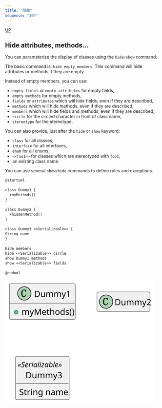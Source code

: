 ```yaml
---
title: "隐藏"
sequence: "104"
---
```


[UP](/plantuml/plantuml-index.html)


## Hide attributes, methods...

You can parameterize the display of classes using the `hide/show` command.

The basic command is: `hide empty members`. This command will hide attributes or methods if they are empty.

Instead of empty members, you can use:

- `empty fields` or `empty attributes` for empty fields,
- `empty methods` for empty methods,
- `fields` or `attributes` which will hide fields, even if they are described,
- `methods` which will hide methods, even if they are described,
- `members` which will hide fields and methods, even if they are described,
- `circle` for the circled character in front of class name,
- `stereotype` for the stereotype.

You can also provide, just after the `hide` or `show` keyword:

- `class` for all classes,
- `interface` for all interfaces,
- `enum` for all enums,
- `<<foo1>>` for classes which are stereotyped with `foo1`,
- an existing class name.

You can use several `show/hide` commands to define rules and exceptions.

```plantuml
@startuml

class Dummy1 {
  +myMethods()
}

class Dummy2 {
  +hiddenMethod()
}

class Dummy3 <<Serializable>> {
String name
}

hide members
hide <<Serializable>> circle
show Dummy1 methods
show <<Serializable>> fields

@enduml
```

![](/assets/images/uml/plantuml/class/class-diagram-member-hide.svg)
